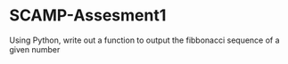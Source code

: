 # SCAMP-Assesment1
Using Python, write out a function to output the fibbonacci sequence of a given number
